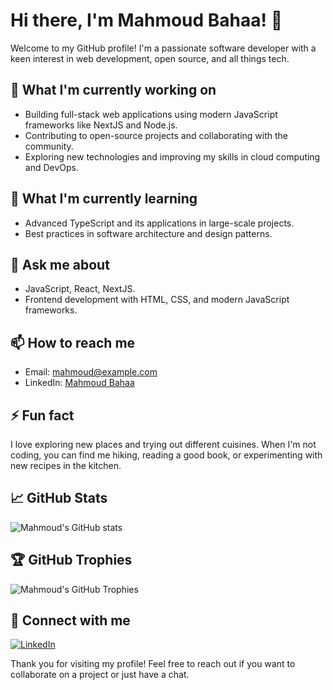 # Hi there, I'm Mahmoud Bahaa! 👋

Welcome to my GitHub profile! I'm a passionate software developer with a keen interest in web development, open source, and all things tech. 

## 🔭 What I'm currently working on
- Building full-stack web applications using modern JavaScript frameworks like NextJS and Node.js.
- Contributing to open-source projects and collaborating with the community.
- Exploring new technologies and improving my skills in cloud computing and DevOps.

## 🌱 What I'm currently learning
- Advanced TypeScript and its applications in large-scale projects.
- Best practices in software architecture and design patterns.

## 💬 Ask me about
- JavaScript, React, NextJS.
- Frontend development with HTML, CSS, and modern JavaScript frameworks.

## 📫 How to reach me
- Email: [mahmoud@example.com](mailto:mahmoudbahaa755@gmail.com)
- LinkedIn: [Mahmoud Bahaa](https://www.linkedin.com/in/ma7moud-bahaa)

## ⚡ Fun fact
I love exploring new places and trying out different cuisines. When I'm not coding, you can find me hiking, reading a good book, or experimenting with new recipes in the kitchen.

## 📈 GitHub Stats
![Mahmoud's GitHub stats](https://github-readme-stats.vercel.app/api?username=mahmoudbahaa755&show_icons=true&theme=radical)

## 🏆 GitHub Trophies
![Mahmoud's GitHub Trophies](https://github-profile-trophy.vercel.app/?username=mahmoudbahaa755&theme=radical&no-frame=true&column=7)

## 🔗 Connect with me
[![LinkedIn](https://img.shields.io/badge/LinkedIn-Connect-blue)](https://www.linkedin.com/in/ma7moud-bahaa)

Thank you for visiting my profile! Feel free to reach out if you want to collaborate on a project or just have a chat.
